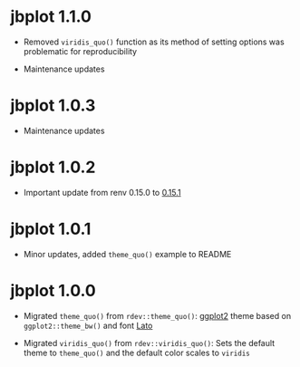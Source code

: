 # jbplot 1.1.0

* Removed `viridis_quo()` function as its method of setting options was problematic for reproducibility

* Maintenance updates

# jbplot 1.0.3

* Maintenance updates

# jbplot 1.0.2

* Important update from renv 0.15.0 to [0.15.1](https://rstudio.github.io/renv/news/index.html#renv-0151)

# jbplot 1.0.1

* Minor updates, added `theme_quo()` example to README

# jbplot 1.0.0

* Migrated `theme_quo()` from `rdev::theme_quo()`: [ggplot2](https://ggplot2.tidyverse.org) theme based on `ggplot2::theme_bw()` and font [Lato](https://www.latofonts.com)

* Migrated `viridis_quo()` from `rdev::viridis_quo()`: Sets the default theme to `theme_quo()` and the default color scales to `viridis`
